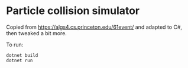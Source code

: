 # Particle collision simulator

Copied from https://algs4.cs.princeton.edu/61event/ and adapted to C#, then tweaked a bit more.

To run:

    dotnet build
    dotnet run
